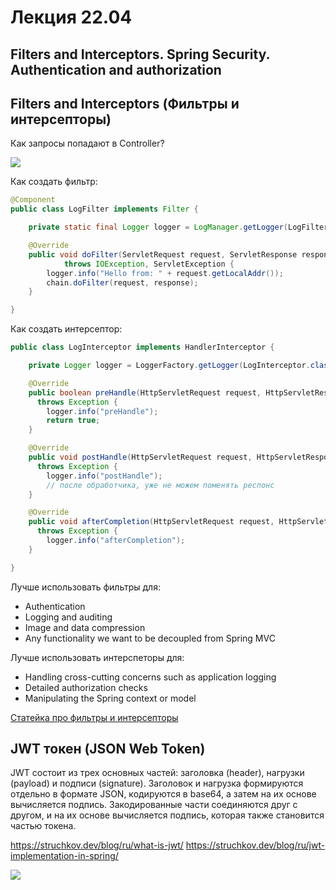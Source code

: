 # Лекция 22.04
## Filters and Interceptors. Spring Security. Authentication and authorization

## Filters and Interceptors (Фильтры и интерсепторы)

Как запросы попадают в Controller?


![](https://www.baeldung.com/wp-content/uploads/2021/05/filters_vs_interceptors-1536x573.jpg)

Как создать фильтр:

```java
@Component
public class LogFilter implements Filter {

    private static final Logger logger = LogManager.getLogger(LogFilter.class);

    @Override
    public void doFilter(ServletRequest request, ServletResponse response, FilterChain chain)
            throws IOException, ServletException {
        logger.info("Hello from: " + request.getLocalAddr());
        chain.doFilter(request, response);
    }

}
```

Как создать интерсептор:

```java
public class LogInterceptor implements HandlerInterceptor {

    private Logger logger = LoggerFactory.getLogger(LogInterceptor.class);

    @Override
    public boolean preHandle(HttpServletRequest request, HttpServletResponse response, Object handler) 
      throws Exception {
        logger.info("preHandle");
        return true;
    }

    @Override
    public void postHandle(HttpServletRequest request, HttpServletResponse response, Object handler, ModelAndView modelAndView) 
      throws Exception {
        logger.info("postHandle");
        // после обработчика, уже не можем поменять респонс
    }

    @Override
    public void afterCompletion(HttpServletRequest request, HttpServletResponse response, Object handler, Exception ex) 
      throws Exception {
        logger.info("afterCompletion");
    }

}
```

Лучше использовать фильтры для:
- Authentication
- Logging and auditing
- Image and data compression
- Any functionality we want to be decoupled from Spring MVC

Лучше использовать интерспеторы для:
- Handling cross-cutting concerns such as application logging
- Detailed authorization checks
- Manipulating the Spring context or model

[Статейка про фильтры и интерсепторы](https://www.baeldung.com/spring-mvc-handlerinterceptor-vs-filter)

## JWT токен (JSON Web Token)

JWT состоит из трех основных частей: заголовка (header), нагрузки (payload) и подписи (signature). 
Заголовок и нагрузка формируются отдельно в формате JSON, кодируются в base64, а затем на их основе вычисляется подпись.
Закодированные части соединяются друг с другом, и на их основе вычисляется подпись, которая также становится частью 
токена.

https://struchkov.dev/blog/ru/what-is-jwt/
https://struchkov.dev/blog/ru/jwt-implementation-in-spring/

![](https://javatodev.com/content/images/wordpress/2020/11/Untitled.png)



